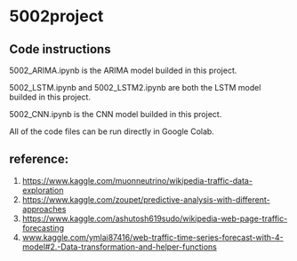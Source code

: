# 5002project

## Code instructions

5002_ARIMA.ipynb is the ARIMA model builded in this project.

5002_LSTM.ipynb and 5002_LSTM2.ipynb are both the LSTM model builded in this project.

5002_CNN.ipynb is the CNN model builded in this project.

All of the code files can be run directly in Google Colab.

## reference:
1. https://www.kaggle.com/muonneutrino/wikipedia-traffic-data-exploration
2. https://www.kaggle.com/zoupet/predictive-analysis-with-different-approaches
3. https://www.kaggle.com/ashutosh619sudo/wikipedia-web-page-traffic-forecasting
4. www.kaggle.com/ymlai87416/web-traffic-time-series-forecast-with-4-model#2.-Data-transformation-and-helper-functions
